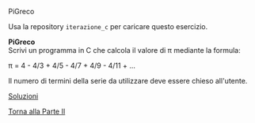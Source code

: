 PiGreco

Usa la repository `iterazione_c` per caricare questo esercizio.

**PiGreco**<br>
Scrivi un programma in C che calcola il valore di &pi; mediante
la formula:

&pi; = 4 - 4/3 + 4/5 - 4/7 + 4/9 - 4/11 + ...

Il numero di termini della serie da utilizzare deve essere chieso all'utente.

<a href="https://github.com/FabioZTessitore/laboratorio/tree/master/esercizi/part-ii/for">Soluzioni</a>

<a href="/activities/2">Torna alla Parte II</a>
